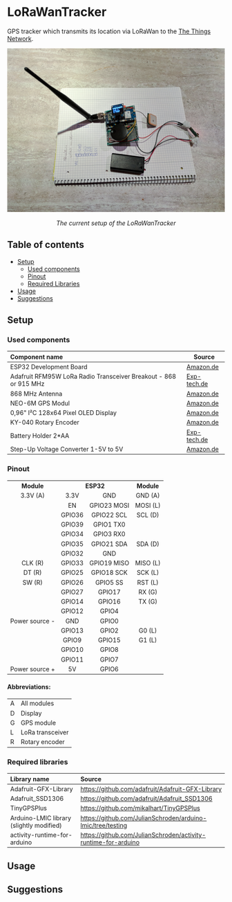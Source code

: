 # LoRaWanTracker
GPS tracker which transmits its location via LoRaWan to the [The Things Network](https://www.thethingsnetwork.org/).


![LoRaWanMapper](doc/LoRaWanTracker.jpg "LoRaWanMapper")
*<p align="center">The current setup of the LoRaWanTracker</p>*


## Table of contents
<!-- toc -->
- [Setup](#setup)
   * [Used components](#used-components)
   * [Pinout](#pinout)
   * [Required Libraries](#required-libraries)
- [Usage](#usage)
- [Suggestions](#suggestions)
<!-- tocstop -->


## Setup
### Used components
|Component name                                                   | Source                                                                                                                         |
|:----------------------------------------------------------------|--------------------------------------------------------------------------------------------------------------------------------|
|ESP32 Development Board                                          |[Amazon.de](https://www.amazon.de/AZDelivery-NodeMCU-Development-Nachfolgermodell-ESP8266/dp/B071P98VTG/)                       |
|Adafruit RFM95W LoRa Radio Transceiver Breakout - 868 or 915 MHz |[Exp-tech.de](https://www.exp-tech.de/module/wireless/funk/7310/adafruit-rfm95w-lora-radio-transceiver-breakout-868-or-915-mhz) |
|868 MHz Antenna                                                  |[Amazon.de](https://www.amazon.de/gp/product/B06Y1RNFBT/)                                                                       |
|NEO-6M GPS Modul                                                 |[Amazon.de](https://www.amazon.de/AZDelivery-NEO-6M-GPS-baugleich-u-blox/dp/B01N38EMBF/)                                        |
|0,96" I²C 128x64 Pixel OLED Display                              |[Amazon.de](https://www.amazon.de/AZDelivery-Display-Arduino-Raspberry-gratis/dp/B01L9GC470/)                                   |
|KY-040 Rotary Encoder                                            |[Amazon.de](https://www.amazon.de/gp/product/B01G1EWAAG/)                                                                       |
|Battery Holder 2*AA                                              |[Exp-tech.de](https://www.exp-tech.de/zubehoer/batterien-akkus/batteriehalter/7871/batteriehalter-2x-aa-mit-schalter)           |
|Step-Up Voltage Converter 1-5V to 5V                             |[Amazon.de](https://www.amazon.de/Boost-Converter-DC-DC-Step-Up-Arduino/dp/B01MSWNF05/)                                         |


###  Pinout
<table>
  <tr>
    <th align="center">Module</th>
    <th align="center" colspan="2">ESP32</th>
    <th align="center">Module</th>
  </tr>
  <tr>
    <td align="center">3.3V (A)</td>
    <td align="center">3.3V</td>
    <td align="center">GND</td>
    <td align="center">GND (A)</td>
  </tr>
  <tr>
    <td align="center"></td>
    <td align="center">EN</td>
    <td align="center">GPIO23 MOSI</td>
    <td align="center">MOSI (L)</td>
  </tr>
  <tr>
    <td align="center"></td>
    <td align="center">GPIO36</td>
    <td align="center">GPIO22 SCL</td>
    <td align="center">SCL (D)</td>
  </tr>
  <tr>
    <td align="center"></td>
    <td align="center">GPIO39</td>
    <td align="center">GPIO1 TX0</td>
    <td align="center"></td>
  </tr>
  <tr>
    <td align="center"></td>
    <td align="center">GPIO34</td>
    <td align="center">GPIO3 RX0</td>
    <td align="center"></td>
  </tr>
  <tr>
    <td align="center"></td>
    <td align="center">GPIO35</td>
    <td align="center">GPIO21 SDA</td>
    <td align="center">SDA (D)</td>
  </tr>
  <tr>
    <td align="center"></td>
    <td align="center">GPIO32</td>
    <td align="center">GND</td>
    <td align="center"></td>
  </tr>
  <tr>
    <td align="center">CLK (R)</td>
    <td align="center">GPIO33</td>
    <td align="center">GPIO19 MISO</td>
    <td align="center">MISO (L)</td>
  </tr>
  <tr>
    <td align="center">DT (R)</td>
    <td align="center">GPIO25</td>
    <td align="center">GPIO18 SCK</td>
    <td align="center">SCK (L)</td>
  </tr>
  <tr>
    <td align="center">SW (R)</td>
    <td align="center">GPIO26</td>
    <td align="center">GPIO5 SS</td>
    <td align="center">RST (L)</td>
  </tr>
  <tr>
    <td align="center"></td>
    <td align="center">GPIO27</td>
    <td align="center">GPIO17</td>
    <td align="center">RX (G)</td>
  </tr>
  <tr>
    <td align="center"></td>
    <td align="center">GPIO14</td>
    <td align="center">GPIO16</td>
    <td align="center">TX (G)</td>
  </tr>
  <tr>
    <td align="center"></td>
    <td align="center">GPIO12</td>
    <td align="center">GPIO4</td>
    <td align="center"></td>
  </tr>
  <tr>
    <td align="center">Power source -</td>
    <td align="center">GND</td>
    <td align="center">GPIO0</td>
    <td align="center"></td>
  </tr>
  <tr>
    <td align="center"></td>
    <td align="center">GPIO13</td>
    <td align="center">GPIO2</td>
    <td align="center">G0 (L)</td>
  </tr>
  <tr>
    <td align="center"></td>
    <td align="center">GPIO9</td>
    <td align="center">GPIO15</td>
    <td align="center">G1 (L)</td>
  </tr>
  <tr>
    <td align="center"></td>
    <td align="center">GPIO10</td>
    <td align="center">GPIO8</td>
    <td align="center"></td>
  </tr>
  <tr>
    <td align="center"></td>
    <td align="center">GPIO11</td>
    <td align="center">GPIO7</td>
    <td align="center"></td>
  </tr>
  <tr>
    <td align="center">Power source +</td>
    <td align="center">5V</td>
    <td align="center">GPIO6</td>
    <td align="center"></td>
  </tr>
</table>

#### Abbreviations:
<table>
  <tr>
    <td>A</td>
    <td>All modules</td>
  </tr>
  <tr>
    <td>D</td>
    <td>Display</td>
  </tr>
  <tr>
    <td>G</td>
    <td>GPS module</td>
  </tr>
  <tr>
    <td>L</td>
    <td>LoRa transceiver</td>
  </tr>
   <tr>
    <td>R</td>
    <td>Rotary encoder</td>
  </tr>
</table>

### Required libraries
|Library name                             | Source                                                          |
|:----------------------------------------|:----------------------------------------------------------------|
|Adafruit-GFX-Library                     |<https://github.com/adafruit/Adafruit-GFX-Library>               |
|Adafruit_SSD1306                         |<https://github.com/adafruit/Adafruit_SSD1306>                   |
|TinyGPSPlus                              |<https://github.com/mikalhart/TinyGPSPlus>                       |
|Arduino-LMIC library (slightly modified) |<https://github.com/JulianSchroden/arduino-lmic/tree/testing>    |
|activity-runtime-for-arduino             |<https://github.com/JulianSchroden/activity-runtime-for-arduino> |


## Usage



## Suggestions

